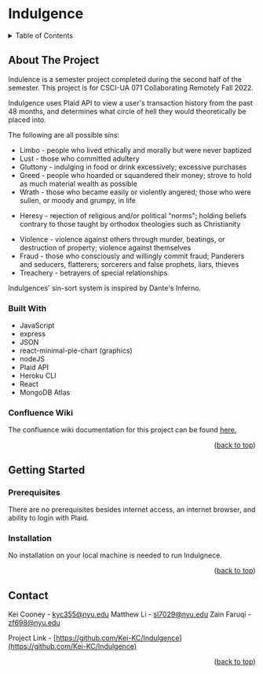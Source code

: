 # Indulgence
<a name="readme-top"></a>

<!-- TABLE OF CONTENTS -->
<details>
	<summary>Table of Contents</summary>
	<ol>
		<li>
			<a href="#about-the-project">About The Project</a>
			<ul>
				<li><a href="#built-with">Built With</a></li>
				<li><a href="#confluence-wiki">Confluence Wiki</a></li>
			</ul>
		</li>
		<li>
			<a href="#getting-started">Getting started</a>
			<ul>
				<li><a href="#prerequisites">Prerequisites</a></li>
				<li><a href="#installation">Installation</a></li>
			</ul>
		</li>
		<li><a href="#contact">Contact</a></li>
	</ol>
</details>

<!-- ABOUT THE PROJECT -->
## About The Project

Indulence is a semester project completed during the second half of the semester. This project is for CSCI-UA 071 Collaborating Remotely Fall 2022.

Indulgence uses Plaid API to view a user's transaction history from the past 48 months, and determines what circle of hell they would theoretically be placed into.

The following are all possible sins:
* Limbo - people who lived ethically and morally but were never baptized
* Lust - those who committed adultery
* Gluttony - indulging in food or drink excessively; excessive purchases
* Greed - people who hoarded or squandered their money; strove to hold as much material wealth as possible
* Wrath - those who became easily or violently angered; those who were sullen, or moody and grumpy, in life
+ Heresy - rejection of religious and/or political “norms"; holding beliefs contrary to those taught by orthodox theologies such as Christianity
* Violence - violence against others through murder, beatings, or destruction of property; violence against themselves
* Fraud - those who consciously and willingly commit fraud; Panderers and seducers, flatterers; sorcerers and false prophets, liars, thieves
* Treachery - betrayers of special relationships

Indulgences' sin-sort system is inspired by Dante's Inferno.

<!-- BUILT WITH -->
### Built With
* JavaScript
* express
* JSON
* react-minimal-pie-chart (graphics)
* nodeJS
* Plaid API
* Heroku CLI
* React
* MongoDB Atlas

<!-- CONFLUENCE WIKI --> 
### Confluence Wiki 

The confluence wiki documentation for this project can be found <a href="https://indulgence.atlassian.net/wiki/spaces/INDULGENCE/overview?homepageId=917709">here.</a>

<p align="right">(<a href="#readme-top">back to top</a>)</p>

<!-- GETTING STARTED --> 
## Getting Started

### Prerequisites

There are no prerequisites besides internet access, an internet browser, and ability to login with Plaid.

### Installation

No installation on your local machine is needed to run Indulgnece.

<p align="right">(<a href="#readme-top">back to top</a>)</p>

<!-- CONTACT --> 
## Contact

Kei Cooney - kyc355@nyu.edu
Matthew Li - sl7029@nyu.edu
Zain Faruqi - zf698@nyu.edu

Project Link - [https://github.com/Kei-KC/Indulgence](https://github.com/Kei-KC/Indulgence)

<p align="right">(<a href="#readme-top">back to top</a>)</p>
